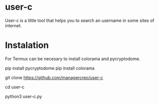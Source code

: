 # user-c
User-c is a little tool that helps you to search an username in some sites of internet.

# Instalation

 For Termux can be necesary to install colorama and pycryptodome.

pip install pycryptodome
pip install colorama

git clone https://github.com/managercreo/user-c

cd user-c

python3 user-c.py